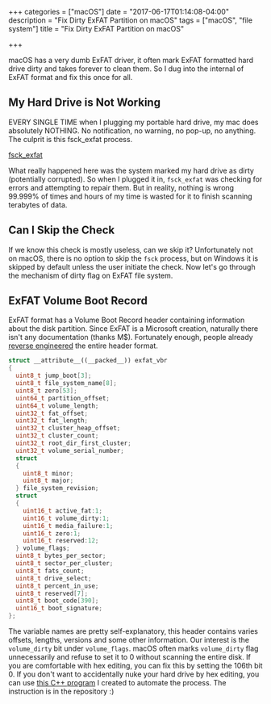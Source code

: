 +++
categories = ["macOS"]
date = "2017-06-17T01:14:08-04:00"
description = "Fix Dirty ExFAT Partition on macOS"
tags = ["macOS", "file system"]
title = "Fix Dirty ExFAT Partition on macOS"

+++

macOS has a very dumb ExFAT driver, it often mark ExFAT formatted hard drive dirty and takes forever to clean them. So I dug into the internal of ExFAT format and fix this once for all.
<!--more-->

## My Hard Drive is Not Working

EVERY SINGLE TIME when I plugging my portable hard drive, my mac does absolutely NOTHING. No notification, no warning, no pop-up, no anything. The culprit is this fsck_exfat process.

[fsck_exfat]()

What really happened here was the system marked my hard drive as dirty (potentially corrupted). So when I plugged it in, `fsck_exfat` was checking for errors and attempting to repair them. But in reality, nothing is wrong 99.999% of times and hours of my time is wasted for it to finish scanning terabytes of data.

## Can I Skip the Check

If we know this check is mostly useless, can we skip it? Unfortunately not on macOS, there is no option to skip the `fsck` process, but on Windows it is skipped by default unless the user initiate the check. Now let's go through the mechanism of dirty flag on ExFAT file system.

## ExFAT Volume Boot Record

ExFAT format has a Volume Boot Record header containing information about the disk partition. Since ExFAT is a Microsoft creation, naturally there isn't any documentation (thanks M$). Fortunately enough, people already [reverse engineered](http://www.sans.org/reading-room/whitepapers/forensics/reverse-engineering-microsoft-exfat-file-system-33274) the entire header format.

```C++
struct __attribute__((__packed__)) exfat_vbr
{
  uint8_t jump_boot[3];
  uint8_t file_system_name[8];
  uint8_t zero[53];
  uint64_t partition_offset;
  uint64_t volume_length;
  uint32_t fat_offset;
  uint32_t fat_length;
  uint32_t cluster_heap_offset;
  uint32_t cluster_count;
  uint32_t root_dir_first_cluster;
  uint32_t volume_serial_number;
  struct
  {
    uint8_t minor;
    uint8_t major;
  } file_system_revision;
  struct
  {
    uint16_t active_fat:1;
    uint16_t volume_dirty:1;
    uint16_t media_failure:1;
    uint16_t zero:1;
    uint16_t reserved:12;
  } volume_flags;
  uint8_t bytes_per_sector;
  uint8_t sector_per_cluster;
  uint8_t fats_count;
  uint8_t drive_select;
  uint8_t percent_in_use;
  uint8_t reserved[7];
  uint8_t boot_code[390];
  uint16_t boot_signature;
};

```

The variable names are pretty self-explanatory, this header contains varies offsets, lengths, versions and some other information. Our interest is the `volume_dirty` bit under `volume_flags`. macOS often marks `volume_dirty` flag unnecessarily and refuse to set it to 0 without scanning the entire disk. If you are comfortable with hex editing, you can fix this by setting the 106th bit 0. If you don't want to accidentally nuke your hard drive by hex editing, you can use [this C++ program](https://github.com/zzh8829/exfat_clean) I created to automate the process. The instruction is in the repository :)




